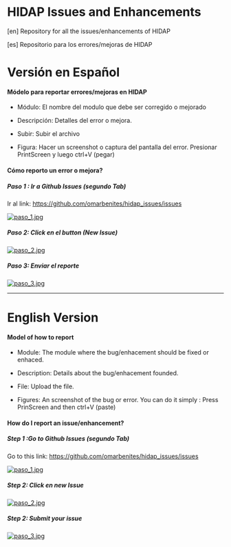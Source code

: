# HIDAP Issues and Enhancements

[en] Repository for all the issues/enhancements of HIDAP


[es] Repositorio para los errores/mejoras de HIDAP

# Versión en Español

#### Módelo para reportar errores/mejoras en HIDAP

- Módulo: El nombre del modulo que debe ser corregido o mejorado

- Descripción: Detalles del error o mejora.

- Subir: Subir el archivo

- Figura: Hacer un screenshot o captura del pantalla del error. Presionar PrintScreen y luego ctrl+V (pegar) 

#### Cómo reporto un error o mejora?

##### Paso 1 : Ir a Github Issues (segundo Tab)

Ir al link: https://github.com/omarbenites/hidap_issues/issues


[![paso_1.jpg](https://s27.postimg.org/ji6j5eow3/paso_1.jpg)](https://postimg.org/image/9kviccha7/)

##### Paso 2: Click en el button (New Issue)

[![paso_2.jpg](https://s13.postimg.org/qmkqeiiuv/paso_2.jpg)](https://postimg.org/image/5cx43o2k3/)


##### Paso 3: Enviar el reporte

[![paso_3.jpg](https://s18.postimg.org/5jft9uj2h/paso_3.jpg)](https://postimg.org/image/6yhdykk5h/)

---------------------------------------------------------------------------------------------------------------









# English Version


#### Model of how to report

- Module: The module where the bug/enhacement should be fixed or enhaced.

- Description: Details about the bug/enhacement founded.

- File: Upload the file. 

- Figures: An screenshot of the bug or error. You can do it simply : Press PrinScreen and then ctrl+V (paste) 


#### How do I report an issue/enhancement?

##### Step 1 :Go to Github Issues (segundo Tab)

Go to this link:  https://github.com/omarbenites/hidap_issues/issues


[![paso_1.jpg](https://s27.postimg.org/ji6j5eow3/paso_1.jpg)](https://postimg.org/image/9kviccha7/)

##### Step 2: Click en new Issue 

[![paso_2.jpg](https://s13.postimg.org/qmkqeiiuv/paso_2.jpg)](https://postimg.org/image/5cx43o2k3/)


##### Step 2: Submit your issue

[![paso_3.jpg](https://s18.postimg.org/5jft9uj2h/paso_3.jpg)](https://postimg.org/image/6yhdykk5h/)





































